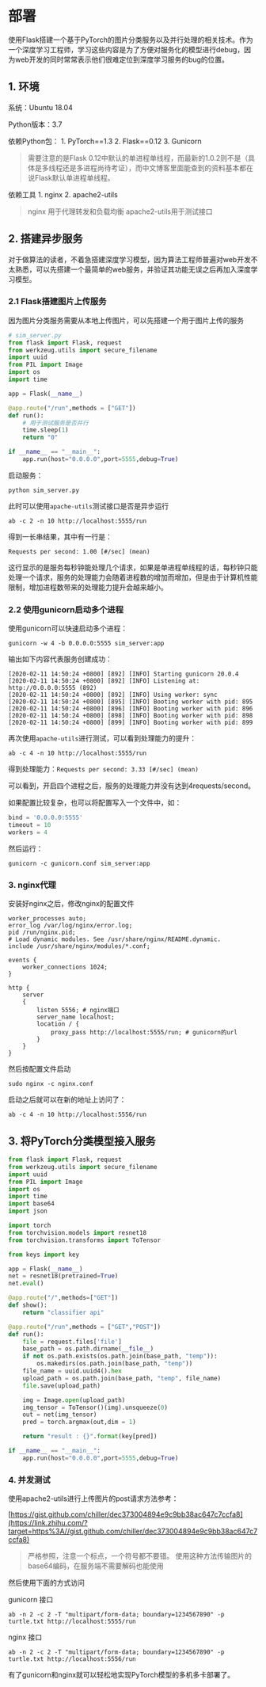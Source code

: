# 部署

使用Flask搭建一个基于PyTorch的图片分类服务以及并行处理的相关技术。作为一个深度学习工程师，学习这些内容是为了方便对服务化的模型进行debug，因为web开发的同时常常表示他们很难定位到深度学习服务的bug的位置。

## 1. 环境


系统：Ubuntu 18.04

Python版本：3.7

依赖Python包： 1. PyTorch==1.3 2. Flask==0.12 3. Gunicorn

> 需要注意的是Flask 0.12中默认的单进程单线程，而最新的1.0.2则不是（具体是多线程还是多进程尚待考证），而中文博客里面能查到的资料基本都在说Flask默认单进程单线程。

依赖工具 1. nginx 2. apache2-utils

> nginx 用于代理转发和负载均衡 apache2-utils用于测试接口

## 2. 搭建异步服务

对于做算法的读者，不着急搭建深度学习模型，因为算法工程师普遍对web开发不太熟悉，可以先搭建一个最简单的web服务，并验证其功能无误之后再加入深度学习模型。

### 2.1 Flask搭建图片上传服务

因为图片分类服务需要从本地上传图片，可以先搭建一个用于图片上传的服务

```python
# sim_server.py
from flask import Flask, request
from werkzeug.utils import secure_filename
import uuid
from PIL import Image
import os
import time

app = Flask(__name__)

@app.route("/run",methods = ["GET"])
def run():
    # 用于测试服务是否并行
    time.sleep(1)
    return "0"

if __name__ == "__main__":
    app.run(host="0.0.0.0",port=5555,debug=True)
```

启动服务：

```text
python sim_server.py
```

此时可以使用`apache-utils`测试接口是否是异步运行

```text
ab -c 2 -n 10 http://localhost:5555/run
```

得到一长串结果，其中有一行是：

```
Requests per second: 1.00 [#/sec] (mean)
```

这行显示的是服务每秒钟能处理几个请求，如果是单进程单线程的话，每秒钟只能处理一个请求，服务的处理能力会随着进程数的增加而增加，但是由于计算机性能限制，增加进程数带来的处理能力提升会越来越小。

### 2.2 使用gunicorn启动多个进程

使用gunicorn可以快速启动多个进程：

```text
gunicorn -w 4 -b 0.0.0.0:5555 sim_server:app
```

输出如下内容代表服务创建成功：

```text
[2020-02-11 14:50:24 +0800] [892] [INFO] Starting gunicorn 20.0.4
[2020-02-11 14:50:24 +0800] [892] [INFO] Listening at: http://0.0.0.0:5555 (892)
[2020-02-11 14:50:24 +0800] [892] [INFO] Using worker: sync
[2020-02-11 14:50:24 +0800] [895] [INFO] Booting worker with pid: 895
[2020-02-11 14:50:24 +0800] [896] [INFO] Booting worker with pid: 896
[2020-02-11 14:50:24 +0800] [898] [INFO] Booting worker with pid: 898
[2020-02-11 14:50:24 +0800] [899] [INFO] Booting worker with pid: 899
```

再次使用`apache-utils`进行测试，可以看到处理能力的提升：

```text
ab -c 4 -n 10 http://localhost:5555/run
```

得到处理能力：`Requests per second: 3.33 [#/sec] (mean)`

可以看到，开启四个进程之后，服务的处理能力并没有达到4requests/second。

如果配置比较复杂，也可以将配置写入一个文件中，如：

```python
bind = '0.0.0.0:5555'
timeout = 10
workers = 4
```

然后运行：

```text
gunicorn -c gunicorn.conf sim_server:app
```

### 3. nginx代理

安装好nginx之后，修改nginx的配置文件

```text
worker_processes auto;
error_log /var/log/nginx/error.log;
pid /run/nginx.pid;
# Load dynamic modules. See /usr/share/nginx/README.dynamic.
include /usr/share/nginx/modules/*.conf;

events {
    worker_connections 1024;
}

http {
    server
    {
        listen 5556; # nginx端口
        server_name localhost;
        location / {
            proxy_pass http://localhost:5555/run; # gunicorn的url
        }
    }
}
```

然后按配置文件启动

```text
sudo nginx -c nginx.conf
```

启动之后就可以在新的地址上访问了：

```text
ab -c 4 -n 10 http://localhost:5556/run
```

## 3. 将PyTorch分类模型接入服务

```python
from flask import Flask, request
from werkzeug.utils import secure_filename
import uuid
from PIL import Image
import os
import time
import base64
import json

import torch
from torchvision.models import resnet18
from torchvision.transforms import ToTensor

from keys import key

app = Flask(__name__)
net = resnet18(pretrained=True)
net.eval()

@app.route("/",methods=["GET"])
def show():
    return "classifier api"

@app.route("/run",methods = ["GET","POST"])
def run():
    file = request.files['file']
    base_path = os.path.dirname(__file__)
    if not os.path.exists(os.path.join(base_path, "temp")):
        os.makedirs(os.path.join(base_path, "temp"))
    file_name = uuid.uuid4().hex
    upload_path = os.path.join(base_path, "temp", file_name)
    file.save(upload_path)

    img = Image.open(upload_path)
    img_tensor = ToTensor()(img).unsqueeze(0)
    out = net(img_tensor)
    pred = torch.argmax(out,dim = 1)

    return "result : {}".format(key[pred])

if __name__ == "__main__":
    app.run(host="0.0.0.0",port=5555,debug=True)
```

### 4. 并发测试

使用apache2-utils进行上传图片的post请求方法参考：

[https://gist.github.com/chiller/dec373004894e9c9bb38ac647c7ccfa8](https://link.zhihu.com/?target=https%3A//gist.github.com/chiller/dec373004894e9c9bb38ac647c7ccfa8)

> 严格参照，注意一个标点，一个符号都不要错。
> 使用这种方法传输图片的base64编码，在服务端不需要解码也能使用

然后使用下面的方式访问

gunicorn 接口

```text
ab -n 2 -c 2 -T "multipart/form-data; boundary=1234567890" -p turtle.txt http://localhost:5555/run
```

nginx 接口

```text
ab -n 2 -c 2 -T "multipart/form-data; boundary=1234567890" -p turtle.txt http://localhost:5556/run
```

有了gunicorn和nginx就可以轻松地实现PyTorch模型的多机多卡部署了。
